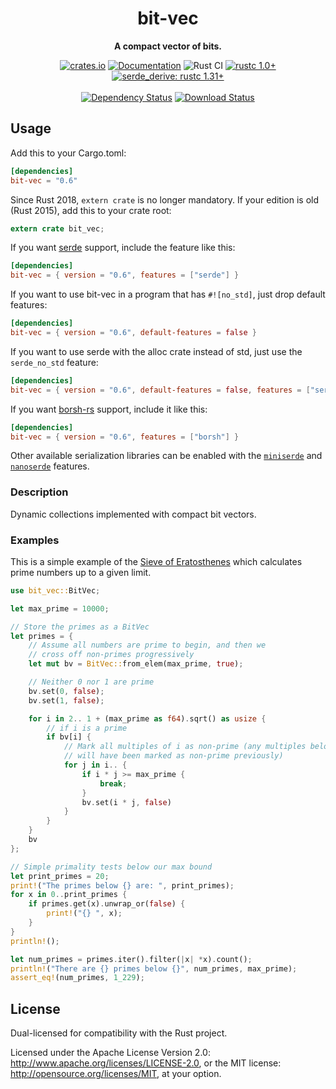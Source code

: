 <div align="center">
  <h1>bit-vec</h1>
  <p>
    <strong>A compact vector of bits.</strong>
  </p>
  <p>

[![crates.io][crates.io shield]][crates.io link]
[![Documentation][docs.rs badge]][docs.rs link]
![Rust CI][github ci badge]
[![rustc 1.0+]][Rust 1.0]
[![serde_derive: rustc 1.31+]][Rust 1.31]
<br />
<br />
[![Dependency Status][deps.rs status]][deps.rs link]
[![Download Status][shields.io download count]][crates.io link]

  </p>
</div>

[crates.io shield]: https://img.shields.io/crates/v/bit-vec?label=latest
[crates.io link]: https://crates.io/crates/bit-vec
[docs.rs badge]: https://docs.rs/bit-vec/badge.svg?version=0.6.3
[docs.rs link]: https://docs.rs/bit-vec/0.6.3/bit_vec/
[github ci badge]: https://github.com/contain-rs/linked-hash-map/workflows/Rust/badge.svg?branch=master
[rustc 1.0+]: https://img.shields.io/badge/rustc-1.0%2B-blue.svg
[serde_derive: rustc 1.31+]: https://img.shields.io/badge/serde_derive-rustc_1.31+-lightgray.svg
[Rust 1.0]: https://blog.rust-lang.org/2015/05/15/Rust-1.0.html
[Rust 1.31]: https://blog.rust-lang.org/2018/12/06/Rust-1.31-and-rust-2018.html
[deps.rs status]: https://deps.rs/crate/bit-vec/0.6.3/status.svg
[deps.rs link]: https://deps.rs/crate/bit-vec/0.6.3
[shields.io download count]: https://img.shields.io/crates/d/bit-vec.svg

## Usage

Add this to your Cargo.toml:

```toml
[dependencies]
bit-vec = "0.6"
```

Since Rust 2018, `extern crate` is no longer mandatory. If your edition is old (Rust 2015),
add this to your crate root:

```rust
extern crate bit_vec;
```

If you want [serde](https://github.com/serde-rs/serde) support, include the feature like this:

```toml
[dependencies]
bit-vec = { version = "0.6", features = ["serde"] }
```

If you want to use bit-vec in a program that has `#![no_std]`, just drop default features:

```toml
[dependencies]
bit-vec = { version = "0.6", default-features = false }
```

If you want to use serde with the alloc crate instead of std, just use the `serde_no_std` feature:

```toml
[dependencies]
bit-vec = { version = "0.6", default-features = false, features = ["serde", "serde_no_std"] }
```

If you want [borsh-rs](https://github.com/near/borsh-rs) support, include it like this:

```toml
[dependencies]
bit-vec = { version = "0.6", features = ["borsh"] }
```

Other available serialization libraries can be enabled with the
[`miniserde`](https://github.com/dtolnay/miniserde) and
[`nanoserde`](https://github.com/not-fl3/nanoserde) features.

<!-- cargo-rdme start -->

### Description

Dynamic collections implemented with compact bit vectors.

### Examples

This is a simple example of the [Sieve of Eratosthenes][sieve]
which calculates prime numbers up to a given limit.

[sieve]: http://en.wikipedia.org/wiki/Sieve_of_Eratosthenes

```rust
use bit_vec::BitVec;

let max_prime = 10000;

// Store the primes as a BitVec
let primes = {
    // Assume all numbers are prime to begin, and then we
    // cross off non-primes progressively
    let mut bv = BitVec::from_elem(max_prime, true);

    // Neither 0 nor 1 are prime
    bv.set(0, false);
    bv.set(1, false);

    for i in 2.. 1 + (max_prime as f64).sqrt() as usize {
        // if i is a prime
        if bv[i] {
            // Mark all multiples of i as non-prime (any multiples below i * i
            // will have been marked as non-prime previously)
            for j in i.. {
                if i * j >= max_prime {
                    break;
                }
                bv.set(i * j, false)
            }
        }
    }
    bv
};

// Simple primality tests below our max bound
let print_primes = 20;
print!("The primes below {} are: ", print_primes);
for x in 0..print_primes {
    if primes.get(x).unwrap_or(false) {
        print!("{} ", x);
    }
}
println!();

let num_primes = primes.iter().filter(|x| *x).count();
println!("There are {} primes below {}", num_primes, max_prime);
assert_eq!(num_primes, 1_229);
```

<!-- cargo-rdme end -->

## License

Dual-licensed for compatibility with the Rust project.

Licensed under the Apache License Version 2.0: http://www.apache.org/licenses/LICENSE-2.0,
or the MIT license: http://opensource.org/licenses/MIT, at your option.
